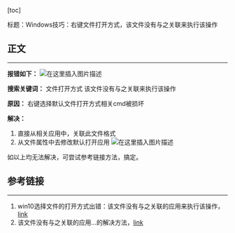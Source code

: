 [toc]

标题：Windows技巧：右键文件打开方式，该文件没有与之关联来执行该操作

## 正文

---

**报错如下：**
![在这里插入图片描述](https://img-blog.csdnimg.cn/821c49de935c4c1d9f486d8d077029a7.png)

**搜索关键词：** 文件打开方式 该文件没有与之关联来执行该操作

**原因：** 右键选择默认文件打开方式相关cmd被损坏

**解决：**

1. 直接从相关应用中，关联此文件格式
2. 从文件属性中去修改默认打开应用
![在这里插入图片描述](https://img-blog.csdnimg.cn/60089ac81d0f4a6fad23866498cf5fc4.png#pic_center)

如以上均无法解决，可尝试参考链接方法，搞定。

## 参考链接

---

1. win10选择文件的打开方式出错：该文件没有与之关联的应用来执行该操作， [link](https://blog.csdn.net/yangdan1025/article/details/104673382)
2. 该文件没有与之关联的应用...的解决方法，[link](https://blog.csdn.net/qq_40089560/article/details/105104233)

